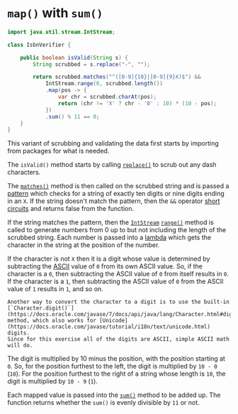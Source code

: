 # `map()` with `sum()`

```java
import java.util.stream.IntStream;

class IsbnVerifier {

    public boolean isValid(String s) {
        String scrubbed = s.replace("-", "");

        return scrubbed.matches("^([0-9]{10}|[0-9]{9}X)$") &&
            IntStream.range(0, scrubbed.length())
            .map(pos -> {
                var chr = scrubbed.charAt(pos);
                return (chr != 'X' ? chr - '0' : 10) * (10 - pos);
            })
            .sum() % 11 == 0;
    }
}
```

This variant of scrubbing and validating the data first starts by importing from packages for what is needed.

The `isValid()` method starts by calling [`replace()`][replace] to scrub out any dash characters.

The [`matches()`][matches] method is then called on the scrubbed string and is passed a [pattern][pattern]
which checks for a string of exactly ten digits or nine digits ending in an `X`.
If the string doesn't match the pattern, then the `&&` operator [short circuits][short-circuit] and returns false from the function.

If the string matches the pattern, then the [`IntStream`][intstream] [`range()`][range] method is called to generate
numbers from 0 up to but not including the length of the scrubbed string.
Each number is passed into a [lambda][lambda] which gets the character in the string at the position of the number.

If the character is not `X` then it is a digit whose value is determined by subtracting the [ASCII][ascii] value
of `0` from its own ASCII value.
So, if the character is a `0`, then subtracting the ASCII value of `0` from itself results in `0`.
If the character is a `1`, then subtracting the ASCII value of `0` from the ASCII value of `1` results in `1`,
and so on.

~~~~exercism/note/
Another way to convert the character to a digit is to use the built-in
[`Character.digit()`](https://docs.oracle.com/javase/7/docs/api/java/lang/Character.html#digit(char,%20int))
method, which also works for [Unicode](https://docs.oracle.com/javase/tutorial/i18n/text/unicode.html) digits.
Since for this exercise all of the digits are ASCII, simple ASCII math will do. 
~~~~

The digit is multiplied by 10 minus the position, with the position starting at `0`.
So, for the position furthest to the left, the digit is multiplied by `10 - 0` (`10`).
For the position furthest to the right of a string whose length is `10`, the digit is multiplied by `10 - 9` (`1`).

Each mapped value is passed into the [`sum()`][sum] method to be added up.
The function returns whether the `sum()` is evenly divisible by `11` or not.

[map]: https://docs.oracle.com/javase/8/docs/api/java/util/stream/IntStream.html#map-java.util.function.IntUnaryOperator-
[sum]: https://docs.oracle.com/javase/8/docs/api/java/util/stream/IntStream.html#sum--
[replace]: https://docs.oracle.com/javase/7/docs/api/java/lang/String.html#replace(java.lang.CharSequence,%20java.lang.CharSequence)
[pattern]: https://docs.oracle.com/javase/7/docs/api/java/util/regex/Pattern.html
[matches]: https://docs.oracle.com/javase/7/docs/api/java/lang/String.html#matches(java.lang.String)
[short-circuit]: https://www.geeksforgeeks.org/short-circuit-logical-operators-in-java-with-examples/
[intstream]: https://docs.oracle.com/javase/8/docs/api/java/util/stream/IntStream.html
[range]: https://docs.oracle.com/javase/8/docs/api/java/util/stream/IntStream.html#range-int-int-
[lambda]: https://www.geeksforgeeks.org/lambda-expressions-java-8/
[ascii]: https://www.asciitable.com/
